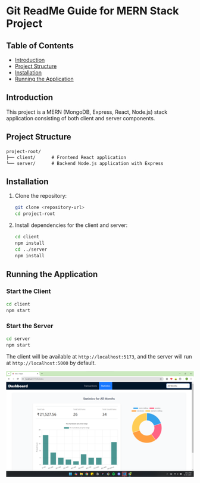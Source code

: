 # Git ReadMe Guide for MERN Stack Project

## Table of Contents
- [Introduction](#introduction)
- [Project Structure](#project-structure)
- [Installation](#installation)
- [Running the Application](#running-the-application)


## Introduction
This project is a MERN (MongoDB, Express, React, Node.js) stack application consisting of both client and server components.

## Project Structure
```
project-root/
├── client/      # Frontend React application
└── server/      # Backend Node.js application with Express
```

## Installation

1. Clone the repository:
    ```bash
    git clone <repository-url>
    cd project-root
    ```

2. Install dependencies for the client and server:
    ```bash
    cd client
    npm install
    cd ../server
    npm install
    ```

## Running the Application

### Start the Client
```bash
cd client
npm start
```

### Start the Server
```bash
cd server
npm start
```

The client will be available at `http://localhost:5173`, and the server will run at `http://localhost:5000` by default.

![alt text](<Screenshot 2025-01-11 161355.png>)
